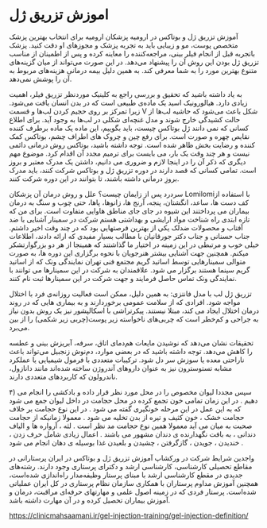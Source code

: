 # اموزش تزریق ژل
آموزش تزریق ژل و بوتاکس در ارومیه پزشکان ارومیه
برای انتخاب بهترین پزشک متخصص پوست، مو و زیبایی باید به تجربه پزشک و مجوزهای او دقت کنید. پزشک باتجربه قبل از انجام فیلر بینی، مراجعه‌کننده را معاینه کرده و پس از اطمینان از مناسب تزریق ژل بودن این روش آن را پیشنهاد می‌دهد. در این صورت می‌تواند از میان گزینه‌های متنوع بهترین مورد را به شما معرفی کند. به همین دلیل بیمه درمانی هزینه‌های مربوط به آن را پوشش نمی‌دهد.

به یاد داشته باشید که تحقیق و بررسی راجع به کلینیک موردنظر تزریق فیلر، اهمیت زیادی دارد.
هیالورونیک اسید یک ماده‌ی طبیعی است که در بدن انسان یافت می‌شود.
زیرا تمرکز بر روی حجیم کردن لب‌ها و قسمت V شکل باعث می‌شود که حاشیه لب‌ها از حالت کشیدگی خارج شوند و مدل غنچه‌ای شکلی در لب‌ها به وجود آید.
برای اطلاع کسانی که نمی دانند ژل بوتاکس چیست، باید بگوییم، این ماده یک ماده برطرف کننده نقایص چهره و صورت است. برای رفع چین و چروک های اطراف چشم، بوتاکس کمک کننده و رضایت بخش ظاهر شده است. توجه داشته باشید، بوتاکس روش درمانی دائمی نیست و هر چند وقت یک بار، می بایست برای ترمیم مجدد آن اقدام کرد. موضوع مهم دیگری که ذکر آن را در اینجا لازم و ضروری می دانیم، داشتن یک مدرک معتبر و بروز است. تمامی کسانی که قصد دارند در دوره تزریق ژل و بوتاکس شرکت کنند، باید مدرک بروزِ درمانی داشته باشند، تا بتوانند در این دوره شرکت کنند.

سردرد پس از زایمان چیست؟ علل و روش درمان آن
پزشکان Lomilomiبا استفاده از کف دست ها، ساعد، انگشتان، پنجه، آرنج ها، زانوها، پاها، حتی چوب و سنگ به درمان بیماران می پرداختند این شیوه در جای جای مناطق هاوایی متفاوت است. برای من که تازه ابتدی راه شناخت مواد ارایشی و بهداشتی هستم شرکت در سمینار آشنایی با ضد آفتاب و محصولات ضدلک یکی از بهترین فرصتهایی بود که در چند وقت اخیر داشتم. جناب حسنانی و جناب دکتر جورقانیان با مطالب بسیار مفیدی که ارائه دادند، اطلاعات خیلی خوب و مرتبطی در این زمینه در اختیار ما گذاشتند که همینجا از هر دو بزرگوارتشکر میکنم. همچنین جهت آشنایی بیشتر هنرجویان با نحوه برگزاری این دوره ها، به صورت متوالی سمینارهایی توسط اساتید گریم مجتمع فنی تهران نمایندگی ونک که از اساتید گریم سینما هستند برگزار می شود. علاقمندان به شرکت در این سمینارها می توانند با نمایندگی ونک تماس حاصل فرمایند و جهت شرکت در این سمینارها ثبت نام کنند.

تزریق ژل لب با مدل فانتزی:
به همین دلیل، ممکن است فعالیت روزانه‌ی فرد با اختلال مواجه شود. افرادی که از سلامت عمومی برخوردارند و به بیماری‌ هایی که در روند درمان اختلال ایجاد می ‌کند، مبتلا نیستند. پیکرتراشی با اسکالپشور نیز یک روش بدون نیاز به جراحی و کم‌خطر است که چربی‌های ناخواسته زیر پوست(چربی زیر شکمی) را از بین می‌برد.

تحقیقات نشان می‌دهد که نوشیدن مایعات هم‌دمای اتاق، سرفه، آبریزش بینی و عطسه را کاهش می‌دهد. توجه داشته باشید که در بعضی موارد، دم‌نوش زنجبیل می‌تواند باعث ناراحتی معده یا سوزش سر دل شود. ترکیبات متعددی با فرمول شیمیایی یا عملکرد مشابه تستوسترون نیز به عنوان داروهای آندروژن ساخته شده‌اند مانند دانازول، ناندرولون که کاربردهای متعددی دارند.

۴) سپس مجددا لیوان مخصوص را در محل مورد نظر قرار داده و بادکشی را انجام می دهیم . در این زمان تمامی خون تجمع کرده در محل حجامت در داخل لیوان جمع می شود که به این عمل در این مرحله خونگیری گفته می شود . در این نوع حجامت بر خلاف حجامت خشک ، خون کثیف و تیره از بدن تخلیه می شود . معمولا زمانیکه از حجامت صحبت به میان می آید معمولا همین نوع حجامت مد نظر است . لثه ، آرواره ها و الیاف دندانی ، به بافت نگهدارنده ی دندان مشهور می باشند . اعمال زیادی شامل حرف زدن ، خندیدن ، جویدن ، گازگرفتن ، چشیدن و بلعیدن غذا بوسیله ی دهان انجام می شود .

واجدین شرایط شرکت در ورکشاپ آموزش تزریق ژل و بوتاکس
در ایران پرستارانی در مقاطع تحصیلی کارشناسی، کارشناسی ارشد و دکترای پرستاری وجود دارند. رشته‌های جدیدی در مقطع کارشناسی ارشد با مبنای پرستار وظیفه‌مدار راه‌اندازی شده‌است، همچنین آموزش مداوم پرستاران با همکاری سازمان نظام پرستاری در کل ایران عملیاتی شده‌است. پرستار فردی که در زمینه اصول علمی و مهارتهای حرفه‌ای مراقبت، درمان و آموزش بیماران تحصیل کرده و در آن مهارت داشته باشد.

https://clinicmahsaamani.ir/gel-injection-training/gel-injection-definition/

